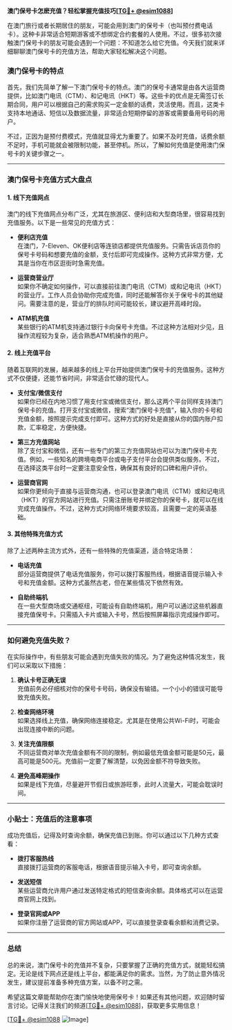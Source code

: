 **澳门保号卡怎麽充值？轻松掌握充值技巧[[TG💪+ @esim1088](https://t.me/s/esim1088)]**

在澳门旅行或者长期居住的朋友，可能会用到澳门的保号卡（也叫预付费电话卡）。这种卡非常适合短期游客或不想绑定合约套餐的人使用。不过，很多初次接触澳门保号卡的朋友可能会遇到一个问题：不知道怎么给它充值。今天我们就来详细聊聊澳门保号卡的充值方法，帮助大家轻松解决这个问题。

### 澳门保号卡的特点

首先，我们先简单了解一下澳门保号卡的特点。澳门的保号卡通常是由各大运营商提供，比如澳门电讯（CTM）、和记电讯（HKT）等。这些卡的优点是无需签订长期合同，用户可以根据自己的需求购买一定金额的话费，灵活使用。而且，这类卡支持本地通话、短信以及数据流量，非常适合短期停留的游客或需要备用号码的用户。

不过，正因为是预付费模式，充值就显得尤为重要了。如果不及时充值，话费余额不足时，手机可能就会被限制功能，甚至停机。所以，了解如何充值是使用澳门保号卡的关键步骤之一。

---

### 澳门保号卡充值方式大盘点

#### 1. 线下充值网点

澳门的线下充值网点分布广泛，尤其在旅游区、便利店和大型商场里，很容易找到充值服务。以下是一些常见的充值方式：

- **便利店充值**  
  在澳门，7-Eleven、OK便利店等连锁店都提供充值服务。只需告诉店员你的保号卡号码和想要充值的金额，支付后即可完成操作。这种方式非常方便，尤其是当你在市区逛街时急需充值。

- **运营商营业厅**  
  如果你不确定如何操作，可以直接前往澳门电讯（CTM）或和记电讯（HKT）的营业厅。工作人员会协助你完成充值，同时还能解答你关于保号卡的其他疑问。需要注意的是，营业厅的排队时间可能较长，建议避开高峰时段。

- **ATM机充值**  
  某些银行的ATM机支持通过银行卡向保号卡充值。不过这种方法相对少见，且操作流程较为复杂，适合熟悉ATM机操作的用户。

#### 2. 线上充值平台

随着互联网的发展，越来越多的线上平台开始提供澳门保号卡的充值服务。这种方式不仅便捷，还能节省时间，非常适合忙碌的现代人。

- **支付宝/微信支付**  
  如果你已经在内地习惯了用支付宝或微信支付，那么这两个平台同样支持澳门保号卡的充值。打开支付宝或微信，搜索“澳门保号卡充值”，输入你的卡号和充值金额，按照提示完成支付即可。这种方式的好处是直接从你的国内账户扣款，汇率稳定，方便快捷。

- **第三方充值网站**  
  除了支付宝和微信，还有一些专门的第三方充值网站也可以为澳门保号卡充值。例如，一些知名的跨境电商平台或电子支付平台会提供类似服务。不过，在选择这类平台时一定要注意安全性，确保其有良好的口碑和用户评价。

- **运营商官网**  
  如果你更倾向于直接与运营商沟通，也可以登录澳门电讯（CTM）或和记电讯（HKT）的官方网站进行充值。只需注册账号并绑定你的保号卡，就可以在线完成充值操作。不过，这种方式对网络环境要求较高，且需要一定的英语基础。

#### 3. 其他特殊充值方式

除了上述两种主流方式外，还有一些特殊的充值渠道，适合特定场景：

- **电话充值**  
  部分运营商提供了电话充值服务，你可以拨打客服热线，根据语音提示输入卡号和充值金额。这种方式虽然古老，但在某些情况下依然有效。

- **自助终端机**  
  在一些大型商场或交通枢纽，可能设有自助终端机，用户可以通过这些机器直接充值保号卡。只需插入卡片或输入卡号，然后按照屏幕指示完成操作即可。

---

### 如何避免充值失败？

在实际操作中，有些朋友可能会遇到充值失败的情况。为了避免这种情况发生，我们可以采取以下措施：

1. **确认卡号正确无误**  
   充值前务必仔细核对你的保号卡号码，确保没有输错。一个小小的错误可能导致充值失败。

2. **检查网络环境**  
   如果选择线上充值，确保网络连接稳定。尤其是在使用公共Wi-Fi时，可能会出现连接中断的问题。

3. **关注充值限额**  
   不同运营商对单次充值金额有不同的限制，例如最低充值金额可能是50元，最高可能是500元。充值前一定要了解清楚，以免因金额不符导致失败。

4. **避免高峰期操作**  
   如果是线下充值，尽量避开节假日或旅游旺季，此时人流量大，可能会耽误时间。

---

### 小贴士：充值后的注意事项

成功充值后，记得及时查询余额，确保充值已到账。你可以通过以下几种方式查看：

- **拨打客服热线**  
  直接拨打运营商的客服电话，根据语音提示输入卡号，即可查询余额。

- **发送短信**  
  某些运营商允许用户通过发送特定格式的短信查询余额。具体格式可以在运营商官网上找到。

- **登录官网或APP**  
  如果你注册了运营商的官方网站或APP，可以直接登录查看余额和消费记录。

---

### 总结

总的来说，澳门保号卡的充值并不复杂，只要掌握了正确的充值方式，就能轻松搞定。无论是线下网点还是线上平台，都能满足你的需求。当然，为了防止意外情况发生，建议提前准备多种充值方案，以备不时之需。

希望这篇文章能帮助你在澳门愉快地使用保号卡！如果还有其他问题，欢迎随时留言讨论。记得关注我们的频道[[TG💪+ @esim1088](https://t.me/s/esim1088)]，获取更多实用信息！

[[TG💪+ @esim1088](https://t.me/s/esim1088) ![Image](https://i.postimg.cc/4NQfJmqS/Snipaste-2025-05-13-00-14-12.png)]